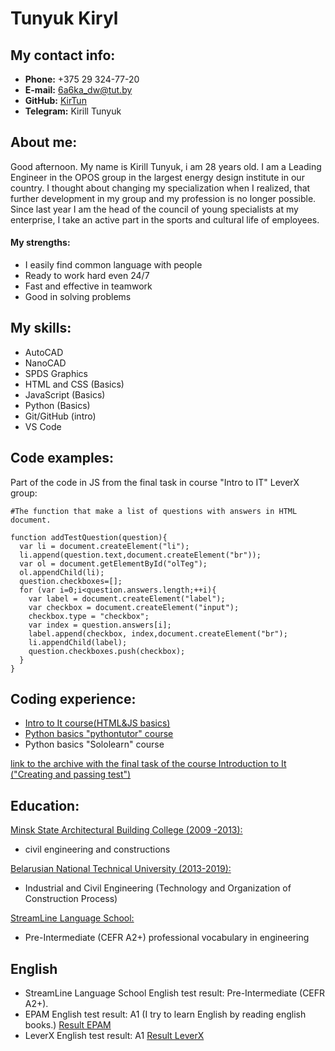 # Tunyuk Kiryl
## __My contact info:__
- **Phone:** +375 29 324-77-20
- **E-mail:** [6a6ka_dw@tut.by](mailto:6a6ka_dw@tut.by)
- **GitHub:** [KirTun](https://github.com/KirTun)
- **Telegram:** Kirill Tunyuk

## About me:
Good afternoon. My name is Kirill Tunyuk, i am 28 years old. I am a Leading Engineer in the OPOS group in the largest energy design institute in our country. I thought about changing my specialization when I realized, that further development in my group and my profession is no longer possible. Since last year I am the head of the council of young specialists at my enterprise, I take an active part in the sports and cultural life of employees.
#### My strengths:
- I easily find common language with people
- Ready to work hard even 24/7
- Fast and effective in teamwork
- Good in solving problems

## My skills:
- AutoCAD
- NanoCAD
- SPDS Graphics
- HTML and CSS (Basics)
- JavaScript (Basics)
- Python (Basics)
- Git/GitHub (intro)
- VS Code

## Code examples:
Part of the code in JS from the final task in course "Intro to IT" LeverX group:
```
#The function that make a list of questions with answers in HTML document.

function addTestQuestion(question){
  var li = document.createElement("li");
  li.append(question.text,document.createElement("br"));
  var ol = document.getElementById("olTeg");
  ol.appendChild(li);
  question.checkboxes=[];
  for (var i=0;i<question.answers.length;++i){
    var label = document.createElement("label");
    var checkbox = document.createElement("input");
    checkbox.type = "checkbox";
    var index = question.answers[i];
    label.append(checkbox, index,document.createElement("br");
    li.appendChild(label);
    question.checkboxes.push(checkbox);
  }
}
```

## Coding experience:
- [Intro to It course(HTML&JS basics)](https://www.introit.leverxpeople.by/)
- [Python basics "pythontutor" course](https://pythontutor.ru/)
- Python basics "Sololearn" course

[link to the archive with the final task of the course Introduction to It ("Creating and passing test")](https://drive.google.com/file/d/1FjONPpCBx_HspEz0ZKHJVN55pP72SYAm/view?usp=sharing)
## Education:
[Minsk State Architectural Building College (2009 -2013):](https://mgask.org/ru/)
- civil engineering and constructions

[Belarusian National Technical University (2013-2019):](https://bntu.by/)
- Industrial and Civil Engineering (Technology and Organization of Construction Process)

[StreamLine Language School:](https://str.by/)
- Pre-Intermediate (CEFR A2+) professional vocabulary in engineering


## English
- StreamLine Language School English test result: Pre-Intermediate (CEFR A2+).
- EPAM English test result: A1 (I try to learn English  by reading english books.)
 [Result EPAM](https://ibb.co/zRnbhDX)
- LeverX English test result: A1
 [Result LeverX](https://ibb.co/bW7zJbZ)
